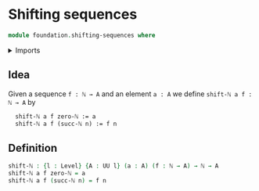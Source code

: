 # Shifting sequences

```agda
module foundation.shifting-sequences where
```

<details><summary>Imports</summary>

```agda
open import elementary-number-theory.natural-numbers

open import foundation.universe-levels
```

</details>

## Idea

Given a sequence `f : ℕ → A` and an element `a : A` we define
`shift-ℕ a f : ℕ → A` by

```md
  shift-ℕ a f zero-ℕ := a
  shift-ℕ a f (succ-ℕ n) := f n
```

## Definition

```agda
shift-ℕ : {l : Level} {A : UU l} (a : A) (f : ℕ → A) → ℕ → A
shift-ℕ a f zero-ℕ = a
shift-ℕ a f (succ-ℕ n) = f n
```
